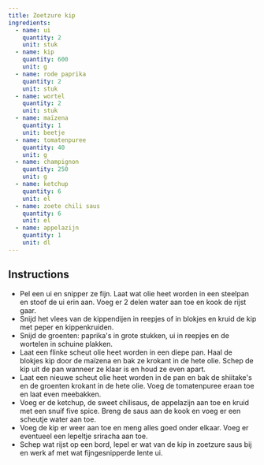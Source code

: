 ```yaml
---
title: Zoetzure kip
ingredients:
  - name: ui
    quantity: 2
    unit: stuk
  - name: kip
    quantity: 600
    unit: g
  - name: rode paprika
    quantity: 2
    unit: stuk
  - name: wortel
    quantity: 2
    unit: stuk
  - name: maïzena
    quantity: 1
    unit: beetje
  - name: tomatenpuree
    quantity: 40
    unit: g
  - name: champignon
    quantity: 250
    unit: g
  - name: ketchup
    quantity: 6
    unit: el
  - name: zoete chili saus
    quantity: 6
    unit: el
  - name: appelazijn
    quantity: 1
    unit: dl
---
```


<Recipe />

## Instructions

- Pel een ui en snipper ze fijn. Laat wat olie heet worden in een steelpan en stoof de ui erin aan. Voeg er 2 delen water aan toe en kook de rijst gaar.
- Snijd het vlees van de kippendijen in reepjes of in blokjes en kruid de kip met peper en kippenkruiden.
- Snijd de groenten: paprika's in grote stukken, ui in reepjes en de wortelen in schuine plakken.
- Laat een flinke scheut olie heet worden in een diepe pan. Haal de blokjes kip door de maïzena en bak ze krokant in de hete olie. Schep de kip uit de pan wanneer ze klaar is en houd ze even apart.
- Laat een nieuwe scheut olie heet worden in de pan en bak de shiitake's en de groenten krokant in de hete olie. Voeg de tomatenpuree eraan toe en laat even meebakken.
- Voeg er de ketchup, de sweet chilisaus, de appelazijn aan toe en kruid met een snuif five spice. Breng de saus aan de kook en voeg er een scheutje water aan toe.
- Voeg de kip er weer aan toe en meng alles goed onder elkaar. Voeg er eventueel een lepeltje sriracha aan toe.
- Schep wat rijst op een bord, lepel er wat van de kip in zoetzure saus bij en werk af met wat fijngesnipperde lente ui.
